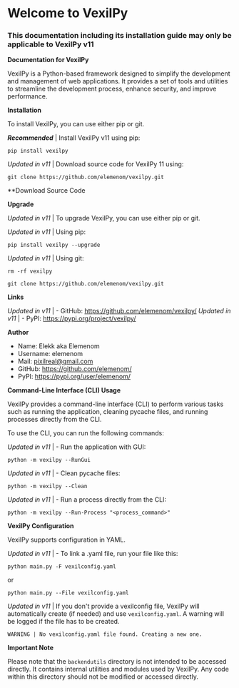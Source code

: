 # Welcome to VexilPy
### This documentation including its installation guide may only be applicable to VexilPy v11

**Documentation for VexilPy**

VexilPy is a Python-based framework designed to simplify the development and management of web applications.
It provides a set of tools and utilities to streamline the development process,
enhance security, and improve performance.

**Installation**

To install VexilPy, you can use either pip or git.

***Recommended*** | Install VexilPy v11 using pip:
```commandline
pip install vexilpy
```

*Updated in v11* | Download source code for VexilPy 11 using:
```commandline
git clone https://github.com/elemenom/vexilpy.git
```

**Download Source Code

**Upgrade**

*Updated in v11* | To upgrade VexilPy, you can use either pip or git.

*Updated in v11* | Using pip:
```commandline
pip install vexilpy --upgrade
```

*Updated in v11* | Using git:
```commandline
rm -rf vexilpy

git clone https://github.com/elemenom/vexilpy.git
```

**Links**

*Updated in v11* | - GitHub: https://github.com/elemenom/vexilpy/
*Updated in v11* | - PyPI: https://pypi.org/project/vexilpy/

**Author**

- Name: Elekk aka Elemenom
- Username: elemenom
- Mail: pixilreal@gmail.com
- GitHub: https://github.com/elemenom/
- PyPI: https://pypi.org/user/elemenom/

**Command-Line Interface (CLI) Usage**

VexilPy provides a command-line interface (CLI) to perform various tasks such as running the application, cleaning pycache files, and running processes directly from the CLI.

To use the CLI, you can run the following commands:

*Updated in v11* | - Run the application with GUI:
```commandline
python -m vexilpy --RunGui
```

*Updated in v11* | - Clean pycache files:
```commandline
python -m vexilpy --Clean
```

*Updated in v11* | - Run a process directly from the CLI:
```commandline
python -m vexilpy --Run-Process "<process_command>"
```

**VexilPy Configuration**

VexilPy supports configuration in YAML.

*Updated in v11* | - To link a .yaml file, run your file like this:
```commandline
python main.py -F vexilconfig.yaml
```
or
```commandline
python main.py --File vexilconfig.yaml
```

*Updated in v11* | If you don't provide a vexilconfig file, VexilPy will automatically create (if needed) and use `vexilconfig.yaml`.
A warning will be logged if the file has to be created.

```log
WARNING | No vexilconfig.yaml file found. Creating a new one.
```

**Important Note**

Please note that the `backendutils` directory is not intended to be accessed directly. It contains internal utilities and modules used by VexilPy. Any code within this directory should not be modified or accessed directly.